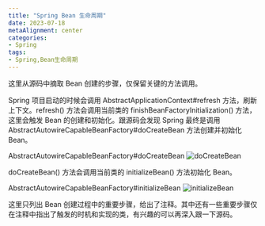 ```yaml
---
title: "Spring Bean 生命周期"
date: 2023-07-18
metaAlignment: center
categories:
- Spring
tags:
- Spring,Bean生命周期
---
```


<!--more-->

这里从源码中摘取 Bean 创建的步骤，仅保留关键的方法调用。

Spring 项目启动的时候会调用 AbstractApplicationContext#refresh 方法，刷新上下文。refresh() 方法会调用当前类的 finishBeanFactoryInitialization() 方法，这里会触发 Bean 的创建和初始化。跟源码会发现 Spring 最终是调用 AbstractAutowireCapableBeanFactory#doCreateBean 方法创建并初始化 Bean。

AbstractAutowireCapableBeanFactory#doCreateBean
![doCreateBean](/images/spring/doCreateBean.png)

doCreateBean() 方法会调用当前类的 initializeBean() 方法初始化 Bean。

AbstractAutowireCapableBeanFactory#initializeBean
![initializeBean](/images/spring/initializeBean.png)

这里只列出 Bean 创建过程中的重要步骤，给出了注释。其中还有一些重要步骤仅在注释中指出了触发的时机和实现的类，有兴趣的可以再深入跟一下源码。